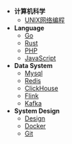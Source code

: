 <!-- _navbar.md -->

* **计算机科学**
    * [UNIX网络编程](/cs/UNIX网络编程.md)
* **Language**
    * [Go](/language/go/)
    * [Rust](/language/rust/)
    * [PHP](/language/php/)
    * [JavaScript](/language/javascript/)
* **Data System**
    * [Mysql](/data-system/mysql/)
    * [Redis](/data-system/redis/)
    * [ClickHouse](/data-system/clickhouse/)
    * [Flink](/data-system/flink/)
    * [Kafka](/data-system/kafka/)
* **System Design**
    * [Design](/system-design/design/)
    * [Docker](/system-design/Docker.md)
    * [Git](/system-design/Git.md)